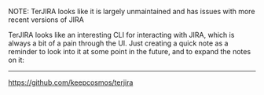 NOTE: TerJIRA looks like it is largely unmaintained and has issues with more recent versions of JIRA

TerJIRA  looks like an interesting CLI for interacting with JIRA, which is always a bit of a pain through the UI. Just creating a quick note as a reminder to look into it at some point in the future, and to expand the notes on it:

---
https://github.com/keepcosmos/terjira